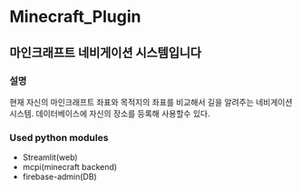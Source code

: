 # Minecraft_Plugin


## 마인크래프트 네비게이션 시스템입니다

### 설명

현재 자신의 마인크래프트 좌표와 목적지의 좌표를 비교해서 길을 알려주는 네비게이션 시스템.
데이터베이스에 자신의 장소를 등록해 사용할수 있다.

### Used python modules

+ Streamlit(web)
+ mcpi(minecraft backend)
+ firebase-admin(DB)

